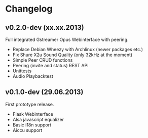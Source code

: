 # Changelog

## v0.2.0-dev (xx.xx.2013)
Full integrated Gstreamer Opus Webinterface with peering.

- Replace Debian Wheezy with Archlinux (newer packages etc.)
- Fix Shure X2u Sound Quality (only 32kHz at the moment)
- Simple Peer CRUD functions
- Peering (invite and status) REST API
- Unittests
- Audio Playbacktest

## v0.1.0-dev (29.06.2013)
First prototype release.

- Flask Webinterface
- Alsa javascript equalizer
- Basic i18n support
- Aiccu support
